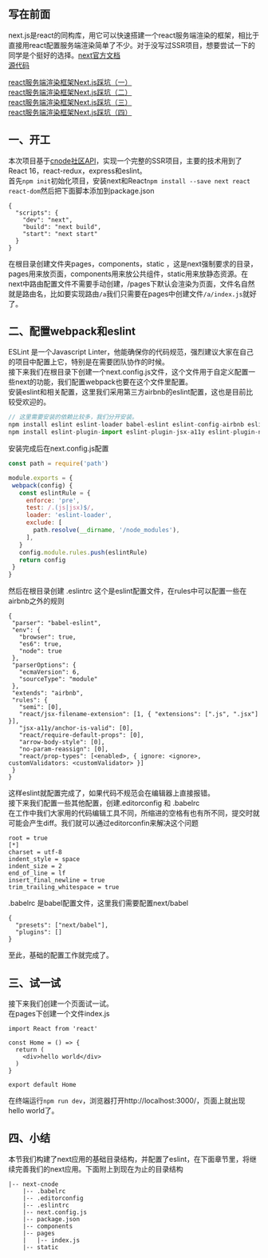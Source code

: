 ## 写在前面
next.js是react的同构库，用它可以快速搭建一个react服务端渲染的框架，相比于直接用react配置服务端渲染简单了不少。对于没写过SSR项目，想要尝试一下的同学是个挺好的选择。[next官方文档](http://nextjs.frontendx.cn/docs/#%E4%BB%A3%E7%A0%81%E8%87%AA%E5%8A%A8%E5%88%86%E5%89%B2)  
[源代码](https://github.com/HJianfeng/nextjs/tree/master/examples/next-demo)  


[react服务端渲染框架Next.js踩坑（一）](https://github.com/HJianfeng/nextjs/blob/master/lessons/lesson1.md)  
[react服务端渲染框架Next.js踩坑（二）](https://github.com/HJianfeng/nextjs/blob/master/lessons/lesson2.md)  
[react服务端渲染框架Next.js踩坑（三）](https://github.com/HJianfeng/nextjs/blob/master/lessons/lesson3.md)  
[react服务端渲染框架Next.js踩坑（四）](https://github.com/HJianfeng/nextjs/blob/master/lessons/lesson4.md)  

## 一、开工
本次项目基于[cnode社区API](https://cnodejs.org/api)，实现一个完整的SSR项目，主要的技术用到了React 16，react-redux，express和eslint。  
首先```npm init```初始化项目，安装next和React```npm install --save next react react-dom```然后把下面脚本添加到package.json
```
{
  "scripts": {
    "dev": "next",
    "build": "next build",
    "start": "next start"
  }
}
```
在根目录创建文件夹pages，components，static
 ，这是next强制要求的目录，pages用来放页面，components用来放公共组件，static用来放静态资源。在next中路由配置文件不需要手动创建，/pages下默认会渲染为页面，文件名自然就是路由名，比如要实现路由```/a```我们只需要在pages中创建文件```/a/index.js```就好了。
 ## 二、配置webpack和eslint
 ESLint 是一个Javascript Linter，他能确保你的代码规范，强烈建议大家在自己的项目中配置上它，特别是在需要团队协作的时候。   
 接下来我们在根目录下创建一个next.config.js文件，这个文件用于自定义配置一些next的功能，我们配置webpack也要在这个文件里配置。  
 安装eslint和相关配置，这里我们采用第三方airbnb的eslint配置，这也是目前比较受欢迎的。
 ```javascript
 // 这里需要安装的依赖比较多，我们分开安装。
 npm install eslint eslint-loader babel-eslint eslint-config-airbnb eslint-loader eslint-config-standard --save-dev
 npm install eslint-plugin-import eslint-plugin-jsx-a11y eslint-plugin-node eslint-plugin-promise eslint-plugin-react eslint-plugin-standard --save-dev
 ```
 安装完成后在next.config.js配置
 ```javascript
const path = require('path')

module.exports = {
  webpack(config) {
    const eslintRule = {
      enforce: 'pre',
      test: /.(js|jsx)$/,
      loader: 'eslint-loader',
      exclude: [
        path.resolve(__dirname, '/node_modules'),
      ],
    }
    config.module.rules.push(eslintRule)
    return config
  }
}
 ```
 然后在根目录创建 .eslintrc 这个是eslint配置文件，在rules中可以配置一些在airbnb之外的规则
 ```
 {
  "parser": "babel-eslint",
  "env": {
    "browser": true,
    "es6": true,
    "node": true
  },
  "parserOptions": {
    "ecmaVersion": 6,
    "sourceType": "module"
  },
  "extends": "airbnb",
  "rules": {
    "semi": [0],
    "react/jsx-filename-extension": [1, { "extensions": [".js", ".jsx"] }],
    "jsx-a11y/anchor-is-valid": [0],
    "react/require-default-props": [0],
    "arrow-body-style": [0],
    "no-param-reassign": [0],
    "react/prop-types": [<enabled>, { ignore: <ignore>, customValidators: <customValidator> }]
  }
}
 ```
 这样eslint就配置完成了，如果代码不规范会在编辑器上直接报错。  
 接下来我们配置一些其他配置，创建.editorconfig 和 .babelrc  
 在工作中我们大家用的代码编辑工具不同，所缩进的空格有也有所不同，提交时就可能会产生diff。我们就可以通过editorconfin来解决这个问题
 ```
root = true
[*]
charset = utf-8
indent_style = space
indent_size = 2
end_of_line = lf
insert_final_newline = true
trim_trailing_whitespace = true
 ```
 .babelrc 是babel配置文件，这里我们需要配置next/babel
```
{
  "presets": ["next/babel"],
  "plugins": []
}
```
至此，基础的配置工作就完成了。
## 三、试一试
接下来我们创建一个页面试一试。  
在pages下创建一个文件index.js
```
import React from 'react'

const Home = () => {
  return (
    <div>hello world</div>
  )
}

export default Home
```
在终端运行```npm run dev```，浏览器打开http://localhost:3000/，页面上就出现hello world了。
## 四、小结
本节我们构建了next应用的基础目录结构，并配置了eslint，在下面章节里，将继续完善我们的next应用。下面附上到现在为止的目录结构
```
|-- next-cnode
    |-- .babelrc
    |-- .editorconfig
    |-- .eslintrc
    |-- next.config.js
    |-- package.json
    |-- components
    |-- pages
    |   |-- index.js
    |-- static
```
